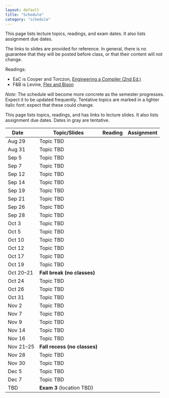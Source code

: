 ```yaml
---
layout: default
title: "Schedule"
category: "schedule"
---
```


This page lists lecture topics, readings, and exam dates.  It also lists assignment due dates.

The links to slides are provided for reference.  In general, there is no
guarantee that they will be posted before class, or that their content
will not change.

Readings:

* EaC is Cooper and Torczon, [Engineering a Compiler (2nd
  Ed.)](https://www.elsevier.com/books/engineering-a-compiler/cooper/978-0-12-088478-0)
* F&amp;B is Levine, [Flex and Bison](https://www.oreilly.com/library/view/flex-bison/9780596805418/)

*Note*: The schedule will become more concrete as the semester
progresses. Expect it to be updated frequently.  Tentative topics are
marked <span class="tentative">in a lighter italic font</span>: expect
that these could change.

This page lists topics, readings, and has links to lecture slides.
It also lists assignment due dates.  Dates <span class="tentative">in
gray</span> are tentative.

Date&nbsp;&nbsp;&nbsp;&nbsp;&nbsp; | Topic/Slides | Reading | Assignment
------------------ | ------------ | ------- | ----------
Aug 29 | Topic TBD |  | 
Aug 31 | Topic TBD |  | 
Sep 5 | Topic TBD |  | 
Sep 7 | Topic TBD |  | 
Sep 12 | Topic TBD |  | 
Sep 14 | Topic TBD |  | 
Sep 19 | Topic TBD |  | 
Sep 21 | Topic TBD |  | 
Sep 26 | Topic TBD |  | 
Sep 28 | Topic TBD |  | 
Oct 3 | Topic TBD |  | 
Oct 5 | Topic TBD |  | 
Oct 10 | Topic TBD |  | 
Oct 12 | Topic TBD |  | 
Oct 17 | Topic TBD |  | 
Oct 19 | Topic TBD |  | 
Oct 20–21 | **Fall break (no classes)** |  | 
Oct 24 | Topic TBD |  | 
Oct 26 | Topic TBD |  | 
Oct 31 | Topic TBD |  | 
Nov 2 | Topic TBD |  | 
Nov 7 | Topic TBD |  | 
Nov 9 | Topic TBD |  | 
Nov 14 | Topic TBD |  | 
Nov 16 | Topic TBD |  | 
Nov 21–25 | **Fall recess (no classes)** |  | 
Nov 28 | Topic TBD |  | 
Nov 30 | Topic TBD |  | 
Dec 5 | Topic TBD |  | 
Dec 7 | Topic TBD |  | 
TBD | **Exam 3** (location TBD) |  | 
